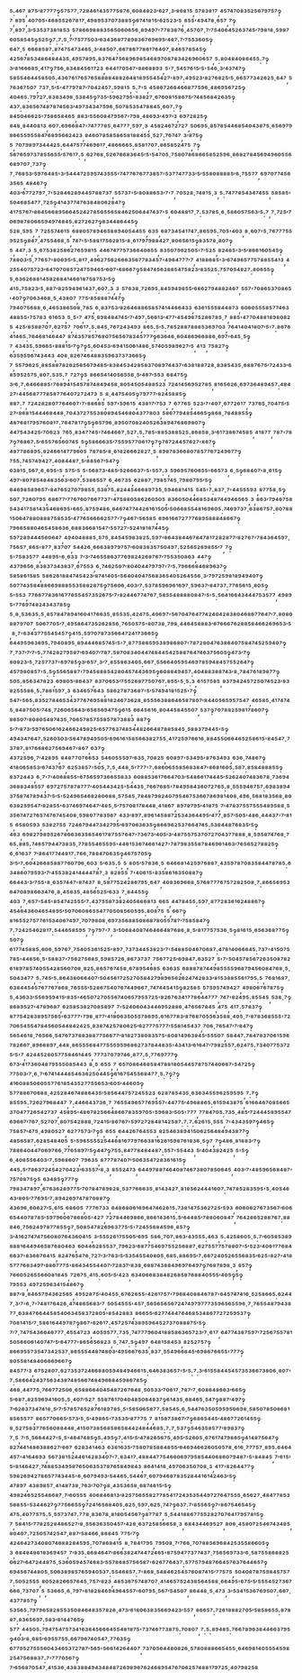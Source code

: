 ⁵:⁴⁶⁷,⁸⁷⁵′⁸⁷⁷⁷⁷‽⁵⁷⁵⁷⁷·⁷²⁸⁴⁶¹⁴³⁵⁷⁷⁵⁸⁷⁶·⁶⁰⁸⁴⁸²³′⁶²⁷·³′⁸⁶⁸¹⁵,⁵⁷⁸³⁸¹⁷,⁴⁵⁷⁴⁷⁰⁸³⁵²⁵⁶⁷⁹⁷⁵⁷‽⁷,⁸⁹⁵,⁴⁰⁷⁰⁵'⁴⁶⁸⁵⁵²⁶⁷⁸¹⁷·⁴⁹⁸⁹⁵³⁷⁰⁷³⁸⁸⁵‽⁶⁷⁴¹⁸¹⁵′⁶²⁵²³′⁵,⁸⁵⁵'⁴⁹⁴⁷⁸·⁶⁵⁷,⁷‽⁷·⁸⁹⁷·³′⁵³⁵³⁷³⁸¹⁸⁵³,⁵⁷⁸⁶⁶⁹⁸⁸⁸³⁵⁶⁵⁰⁶⁰⁶⁵⁶·⁸⁹⁴⁹⁷'⁷⁷⁸³⁸⁷⁶·⁴⁵⁷⁰⁷·⁷′⁷⁵⁴⁰⁶⁴⁵²⁶³⁷⁴⁵′⁷⁹⁸¹⁸·⁵⁹⁸⁷⁶⁰⁵⁸⁵⁴⁵‽⁵²⁵‽⁷:⁷:⁵·⁷′⁷⁵⁷⁷⁵⁰³′⁶³⁴³⁶⁸⁷⁷⁸⁹⁸³⁶⁷⁶⁹⁶⁹⁵′⁴⁸⁷:⁷′⁷⁵⁵³⁶⁰⁵‽⁶⁴⁷·⁵,⁶⁶⁶⁸⁵⁸⁷:⁸⁷⁴⁷⁵⁴⁷³⁴⁶⁵·³′⁴⁸⁵⁰⁷:⁶⁶⁷⁸⁶⁷⁷⁸⁶¹⁷⁶⁴⁰⁷·⁸⁴⁶⁵⁷⁸⁵⁴⁵‽⁴²⁵⁶⁷⁸⁵³⁴⁸⁶⁴⁸⁴⁴³⁵·⁴⁹⁵⁷⁸⁹⁵:⁸³⁷⁶⁴⁷⁵⁶⁸⁹⁶⁹⁸⁵⁴⁶⁸⁹⁷⁰⁸⁷⁸³⁴²⁶⁹⁶⁰⁶⁵⁷,⁵:⁸⁰⁴⁸⁴⁰⁸⁶⁴⁵⁵:⁷‽³′⁸¹⁶⁶⁶⁸⁵·⁴¹⁷‽⁷⁵⁶·⁸³⁴⁸⁴⁵⁶¹⁷²³,⁶⁴⁴¹⁷⁰⁵⁴⁷'⁸⁸⁶⁸⁸⁹³,⁵'⁷·⁵⁴⁵⁷⁶¹⁵′⁵'⁵⁴⁶·³′⁴³⁷⁴⁷‽⁵⁸⁵⁵⁴⁶⁴⁴⁵⁸⁵⁰⁵:⁴³⁶⁷⁶¹⁷⁶⁵⁷⁶⁵⁸⁸⁸⁸⁴⁸⁸²⁶⁴⁸¹⁸⁹⁵⁵⁴⁵⁴²⁷'⁸⁹⁷:⁴⁹⁵²³′⁸²⁷⁶⁸²⁵′⁵·⁶⁶⁵⁷⁷³⁴²⁶²⁵·⁶⁴⁷,⁵⁷⁶³⁶⁷⁵⁰⁷,⁷³⁷·⁵′⁵'⁴⁷⁷⁹⁷⁸⁷′⁷⁰⁴²⁴⁵⁷:⁵⁹⁸¹⁵,⁵:⁷'⁵,⁴⁵⁸⁶⁷²⁶⁶⁴⁶⁶⁸⁷⁷⁵⁹⁶·⁴⁸⁶⁹⁵⁶⁷²⁵‽⁴⁰⁴⁶⁵:⁷⁹⁷²⁷:⁸³⁸³⁴⁹⁸·⁵³⁸⁴⁵‽⁷³⁵′⁵⁹⁶²⁷⁹⁵'⁸³⁸²⁷·⁶⁷⁶⁰⁸¹⁵⁸⁶⁷⁵′⁷⁴⁸⁵⁶⁸⁴²⁶³⁵‽⁴³⁷:⁸³⁶⁵⁶⁷⁴⁸⁷⁸⁷⁴⁵⁶³′⁴⁹⁷³⁴³⁴⁷⁵⁹⁶·⁵⁰⁷⁸⁵³⁵⁴⁷⁸⁸⁴⁵·⁶⁰⁷:⁷‽⁸⁴⁵⁰⁴⁶⁶²⁵'⁷⁵⁸⁶⁵⁸⁴⁶⁵,⁸⁸³′⁵⁵⁶⁰⁸⁴⁷⁹⁵⁶⁷'⁷⁹⁸·⁴⁸⁶⁹³′⁴⁹⁷′³,⁶⁹⁷²⁸²⁵‽⁸⁴⁸·⁸⁴⁴⁰⁸¹³,⁶⁰⁷:⁶⁹⁶⁶⁸⁴⁷'⁷⁴⁷⁷⁷⁸⁵·⁶⁴⁷⁷⁷·⁵⁹⁷·³,⁴⁵⁸²⁴⁶⁷²⁷²⁷,⁵⁰⁶⁹⁵·⁸⁵⁷⁸⁵⁴⁴⁶⁸⁵⁴⁰⁴³⁸⁷⁵·⁶⁵⁶⁹⁷⁹⁸⁶⁶⁵⁵⁹⁵⁵⁸⁴⁷⁶⁸⁹⁵⁶⁶²⁴²³,⁸⁴⁶⁰⁷⁸⁵⁸⁵⁸⁶⁵⁸¹⁸⁸⁴⁵⁵·⁵²⁷:⁷⁶⁷⁴⁷,³′⁸⁷⁵‽⁵,⁷⁰⁷⁹⁸⁹⁷³⁴⁴⁴²⁵:⁶⁴⁴⁷⁵⁷⁷⁴⁶⁹⁶¹⁷·⁴⁸⁶⁶⁶⁶⁵:⁸⁵⁸¹⁷⁰⁷:⁸⁶⁵⁸⁵²⁴⁷⁵,⁷‽⁵⁶⁷⁶⁵⁹⁷³⁷⁸⁵⁵⁶⁵⁵′⁵⁷⁶¹⁷:⁵,⁶²⁷⁶⁸·⁵²⁶⁷⁶⁶⁸³⁶⁴⁵′⁵'⁵⁴⁷⁰⁵·⁷⁵⁸⁰⁷⁸⁶⁸⁶⁶⁵⁸⁵²⁵⁹⁶·⁸⁶⁸²⁷⁸⁴⁵⁶⁹⁴⁹⁶⁰⁵⁵⁶⁶⁸⁹⁷⁰⁷·⁷³⁷‽⁷·⁷⁶⁸⁵³′⁵⁹⁷⁶⁴⁸⁵'³′⁵⁴⁴⁴⁷²⁵⁹⁵⁷⁴³⁵⁵⁵'⁷⁴⁷⁷⁶⁷⁶⁷⁷³⁸⁵⁷'⁵³⁷⁷⁴⁷⁷³³′⁵′⁵⁵⁸⁰⁸⁸⁸⁸⁵′⁶·⁷⁵⁵⁷⁷,⁶⁹⁷⁰⁷⁷⁴⁵⁶³⁵⁶⁵,⁴⁸⁴⁶⁷‽⁴⁰³′⁶⁷⁷²⁷⁹⁷·⁷'⁵²⁸⁴⁶²⁸⁹⁴⁴⁵⁷⁸⁸⁷³⁷,⁵⁵⁷³⁷'⁵′⁸⁰⁸⁸⁶⁵³′⁷'⁷,⁷⁰⁵²⁸·⁷⁴⁸¹⁵·³,⁵:⁷⁴⁷⁷⁸⁵⁴³⁴⁷⁴⁵⁵,⁵⁸⁵⁸⁵'⁵⁰⁴⁶⁸⁵⁴⁷⁷·⁷²⁵‽⁴¹⁴³⁷⁷⁴⁷⁶³⁸⁴⁸⁰⁶²⁸⁴⁷‽⁴¹⁷⁵⁷⁶⁷′⁸⁶⁴⁵⁶⁶⁸⁹⁵⁶⁶⁴⁵²⁴²⁷⁸⁵⁰⁵⁵⁶⁵⁸⁴⁶²⁵⁰⁶⁴⁴⁷⁴³⁷'⁵,⁶⁰⁴⁸⁸¹⁷·⁷:⁵³⁷⁸⁵·⁶·⁵⁸⁶⁰⁵⁷⁵⁶³′⁵:⁷,⁷·⁷²⁵′⁷⁰⁶⁹⁸⁷⁸⁰⁶⁶⁵⁹⁴⁹⁷⁴⁸⁴⁵:⁸²⁷²⁶²⁷‽⁸³⁴⁴⁸⁶⁴⁴⁵‽⁵²⁸·⁵⁹⁵,⁷,⁷²⁵⁵⁷⁴⁶¹⁵,⁶⁸⁸⁰⁵⁷⁸⁹⁴⁶⁵⁸⁸⁹⁴⁰⁵⁴⁴⁵⁵,⁶³⁵,⁶⁸⁷³⁴⁵⁴¹⁷⁴⁷:⁸⁶⁵⁹⁵:⁷⁰⁵'⁴⁰³,⁸·⁶⁰⁷'⁵·⁷⁶⁷⁷⁷⁵⁵⁹⁵²⁵‽⁸⁴⁷·⁴⁷⁵⁵⁴⁶⁸·⁵,⁷⁴⁷'⁵′⁵⁸⁸¹⁷⁵⁶²⁸¹⁵′⁸·⁶¹⁷⁹⁷⁹⁸⁸⁴²⁷·⁸⁰⁶⁵⁶¹⁵‽⁸³⁵⁷⁸·⁸⁰⁷‽⁵,⁴⁴⁷:³,⁵·⁶⁷⁵³⁸²⁵⁸⁶²⁷⁶⁵⁹⁸¹⁵,⁴⁴⁶⁷⁴⁷⁷⁵⁷³⁶⁶⁴⁰⁶⁵⁵,⁸³⁵⁰⁷⁹⁶²⁵⁰⁵'⁷′⁵²⁵,⁸²⁴⁸⁵'³′⁵′⁸⁶⁶¹⁶⁰⁵⁴⁵‽⁷⁸⁸⁰³′⁵·⁷⁷⁶⁵⁷'⁸⁰⁶⁹⁵′⁵:⁸¹⁷·⁴⁹⁶²⁷⁵⁶²⁶⁶⁶³⁵⁶⁷⁷⁸³⁴⁵⁷'⁴⁹⁶⁴⁷⁷⁷′⁷,⁴¹⁸⁸⁶⁸⁵'³′⁶⁷⁴⁹⁶⁵⁷⁷⁵⁷⁸⁸⁵⁵⁴¹³,⁴²⁵⁵⁴⁰⁷⁵⁷²³′⁶⁴⁷⁰⁷⁰⁸⁵⁷²⁴⁷⁵⁹⁴⁶⁵′⁶⁰⁷'⁶⁸⁶⁶⁷‽⁵⁸⁴⁷⁴⁵⁶³⁸⁸⁵⁴⁷⁵⁸²³′⁸³⁵²⁵:⁷⁵⁷⁰⁵⁴⁸²⁷:⁸⁰⁶⁵⁵‽⁵·⁶³⁶²⁶⁸⁸¹⁴⁵⁸²⁶⁸⁴¹⁴⁶⁶¹⁸⁷⁵⁸⁷⁵³′⁵‽⁴¹⁵:⁷⁵⁸²³′⁵·⁸⁸⁷′⁸²⁵⁹⁴⁹⁶¹⁴³⁷:⁶⁰⁷:³,³,⁵⁷⁶³⁸·⁷²⁶⁹⁵:⁸⁴⁵⁹⁴⁹⁸⁵⁵′⁶⁸⁶²⁷⁹⁴⁸⁸²⁴⁶⁷,⁵⁵⁷'⁷⁰⁸⁶⁵³⁷⁰⁸⁶⁵'⁴⁰⁷‽⁷⁰⁶³⁴⁶⁸·⁵·⁴³⁸⁰⁷,⁷⁷⁵′⁸⁵⁸⁸⁸⁷⁴⁴⁷‽⁷⁹⁴⁰⁷⁵⁶⁸⁸·⁶·⁴⁶⁵³⁸⁶⁵⁰⁸·⁷⁸⁵,⁶·⁸³⁷⁵³′⁸²⁶⁴⁶⁸⁸⁶⁵⁸⁵⁷⁴¹⁴⁴⁶⁶⁴³³,⁶³⁶¹⁵⁵⁵⁸⁴⁴⁸⁷³,⁶⁰⁶⁰⁵⁵⁵⁸⁵⁷⁷⁴⁶³⁴⁸⁸⁵⁵'⁷⁵⁷⁸³,⁶¹⁶⁵³,⁵·⁵'⁷,⁴⁷⁵·⁸⁹⁸⁴⁸⁴⁷⁴⁵′⁷′⁴⁹⁷:⁵⁶⁶¹³′⁴⁷⁷′⁴⁵⁴⁹⁸⁷⁵²⁸⁶⁷⁸⁵·⁷,⁸⁸⁵'⁴⁷⁷⁰⁴⁸⁸¹⁸⁹⁸⁰⁸²⁵,⁴²⁵′⁸⁵⁸⁸⁷⁰⁷:⁶²⁷⁵⁷,⁷⁰⁶¹⁷:⁵:⁸⁴⁵·⁷⁶⁷²⁴³⁴⁹³,⁸⁶⁵:⁵′⁵:⁷⁸⁵²⁸⁸⁷⁸⁸⁸⁵³⁶⁹⁷⁰³,⁷⁶⁴¹⁴⁰⁴¹⁸⁰⁷′⁵'⁷:⁸⁶⁷⁶⁴¹⁴⁶⁵:⁷⁶⁴⁶⁸¹⁴⁶⁴⁴⁷,⁸⁷⁴³⁵⁷⁸⁵⁷⁶⁸⁰⁷⁵⁶⁵⁶⁷⁸³⁴⁵⁷⁷⁷‽⁶³⁶⁴⁶·⁶⁰⁴⁸⁶⁹⁶⁶⁸⁸⁶·⁶⁹⁷'⁶⁴⁵·⁵‽⁷,⁴³⁴³⁵:⁵⁹⁶⁶⁵'⁸⁸⁸¹⁵′⁷‽⁷‽⁵:⁶⁰⁴⁵³′⁶⁹⁴¹⁵⁰⁶¹⁴⁸⁶·⁵⁷⁴⁰⁵⁹⁸⁹⁶²⁷′⁵,⁴¹³,⁷⁵⁸²⁷‽⁶³⁵⁹⁵⁹⁶⁷⁴³⁴⁴³,⁴⁰⁸·⁸²⁶⁷⁴⁶⁴⁸⁸³⁵⁹⁶³⁷³⁷³⁶⁶⁵‽⁷,⁵⁵⁷⁹⁶²⁵·⁸⁸⁵⁸⁸⁷⁸²⁶²⁵⁶⁵⁶⁷⁹⁴⁸⁵′⁸³⁸⁴⁵³⁴²⁸⁵⁸³⁷⁰⁸⁹⁷⁴⁴³⁷'⁶³⁸¹⁸⁸⁷²⁸·⁸³⁸⁵⁴³⁵·⁶⁸⁸⁷⁶⁷⁵′⁷²⁴³³′⁶⁸⁵⁹⁵²⁵⁷⁵·⁸⁰⁷:⁵³⁵:⁷,⁷²⁷‽⁵,⁸⁶⁶⁵⁴¹⁴⁰⁵⁶⁵⁵⁶·⁵′⁴⁶⁷′⁵⁵³,⁶⁸⁴⁷⁵‽³′⁶·⁷:⁶⁴⁶⁶⁸⁸⁵'⁷⁶⁸⁹⁴¹⁵⁴⁵⁷⁸⁷⁴⁸⁴⁹⁴⁵⁸·⁸⁰⁵⁴⁵⁰⁵⁴⁸⁸⁵²³,⁷²⁴¹⁴⁵⁶⁹⁵²⁷⁸⁵,⁸¹⁶⁵⁶²⁶·⁶⁹⁷³⁶⁴⁸⁹⁴⁵⁷:⁴⁸⁴²⁷'⁴⁴⁵⁶⁸⁷⁷⁷⁸⁵⁸⁷⁷⁶⁴⁰⁷²⁷²⁴⁷³,⁵,⁸·⁴⁴⁷⁵⁴⁰⁵‽⁷⁹⁷⁷⁷′⁸²⁴⁵⁸⁸⁵‽⁸⁸⁷:⁷,⁷²⁴²⁸²⁸⁰⁷⁷⁶⁴⁶⁰⁷'⁷'⁶⁸⁶⁸⁵,⁵⁹⁷'⁵⁹⁶¹⁵,⁴³⁸¹⁷′⁷⁵³,⁷,⁶⁷⁷⁶⁵,⁵²³′⁷'⁴⁰⁷·⁶⁷⁷²⁶¹⁷,⁷³⁷⁶⁵·⁷⁰⁴⁷⁵′⁵²⁷'⁸⁶⁸¹⁵⁴⁴⁴⁶⁸⁴⁴⁸·⁷⁰⁴³⁷²⁷⁵⁵³⁸⁰⁸⁹⁴⁵⁴⁶⁸⁰⁴³⁷⁷⁸⁰³,⁵⁸⁶⁷⁷⁹⁴⁸⁵⁴⁶⁶⁵‽⁸⁶⁸·⁷⁸⁴⁸⁸⁵⁵‽⁴⁸⁷⁶⁸¹⁷⁹⁵⁷⁶⁰⁸¹⁷:⁷⁶⁴⁷⁸¹⁷‽⁵‽⁶⁵⁷⁹⁶·⁸⁹⁵⁰⁷⁰⁸²⁴⁰⁵²⁶³⁸⁹⁴⁷⁶⁸⁶⁹⁸⁰⁷‽⁴⁴⁷⁵⁴³⁴²⁵′⁷⁰⁶²³,⁷⁶⁵·⁸³⁴⁷⁷⁴⁵'⁷⁴⁶⁴⁶⁶⁷·⁵²⁷:⁵:⁷⁸⁵'⁸⁸⁵³⁸⁸⁵²⁵:⁸⁶⁸⁵⁸·³′⁶¹⁷³⁸⁶⁷⁴⁵⁸⁵,⁴¹⁸⁷⁷,⁷⁸⁷'⁷⁸⁷‽⁷⁶⁸⁶⁷:⁵′⁶⁵⁵⁷⁶⁵⁶⁰⁷⁴⁵,⁵‽⁵⁸⁶⁶⁶³⁵′⁷⁵⁵⁹⁵⁷⁷⁰⁶¹⁷‽⁷‽⁷⁶⁷²⁴⁴⁵⁷⁶²⁷'⁸⁶⁷‽⁴⁸⁷⁷⁸⁶⁸⁹⁵:⁸²⁴⁶⁶¹⁴⁷⁷⁹⁶⁰⁵,⁷⁸⁷⁸⁵′⁸·⁶¹⁸²⁶⁶⁶²⁸²⁷·⁵,⁸⁹⁸⁷⁸³⁶⁶⁸⁰⁷⁸⁵⁷⁷⁶⁷²⁴⁹⁶⁷⁷‽⁷⁵⁵:⁷⁴⁵⁷⁴⁹⁴²⁷:⁴⁰⁸⁴⁴⁸⁷·⁵′⁸⁸⁵⁶⁷′⁵⁴⁷‽⁶³⁸¹⁵·⁵⁶⁷·⁶·⁶⁹⁵'⁵,⁵⁷⁵′⁵,⁵'⁵⁶⁸⁷³′⁴⁸⁵′⁵²⁶⁶⁶³⁷'⁵'⁵⁵⁷:³,⁵⁹⁶⁹⁵⁷⁶⁰⁶⁵⁵'⁶⁶⁵⁷³,⁶·⁵‽⁶⁸⁴⁰⁷'⁸·⁶¹⁵‽⁴⁹⁷'⁸⁰⁷⁸⁵⁴⁸⁴⁸³⁵⁶³′⁶⁰⁷:⁵³⁸⁶⁵⁵⁷,⁶·⁴⁶⁷³⁵,⁶²⁸⁸⁷·⁷⁹⁸⁵⁷⁴⁵·⁷⁹⁸⁰⁷⁹⁵′⁵‽⁶⁴⁶⁹⁸⁵⁸⁹⁶⁵⁷'⁸⁴⁷⁶⁵²⁷⁰⁷⁹⁸⁵⁵·⁵³⁸⁷⁵:⁸²⁴⁴⁵⁴⁶⁶⁸⁹⁷³⁵·⁵⁹⁴⁶⁸¹⁴¹⁵,⁵⁴⁵'⁷:⁸³⁷·⁷'⁴⁴⁵⁵⁵⁹³,⁸⁷⁷⁵⁸·⁵‽⁵⁰⁷·⁷²⁶⁰⁷⁹⁵,⁶⁸⁶⁷⁷′⁷⁷⁶⁷⁶⁰⁷⁶⁶⁷⁷³⁷'⁴⁷⁵⁸⁸⁰⁵⁸⁶²⁶⁰⁵⁰⁵,⁸³⁶⁰⁵⁰⁴⁴⁶⁸⁵³⁴⁸⁷⁴⁴⁹⁴⁶⁵⁶⁵,³,⁸⁶³′⁷⁹⁴⁶⁷⁵⁸⁵⁴³⁴¹⁷⁵⁸¹⁴³⁵⁴⁶⁸⁶⁹⁵'⁶⁶⁵:⁸⁷⁵⁹⁴⁸⁶·⁶⁴⁶⁷⁴⁷⁷⁴⁴²⁶¹⁶¹⁵⁰⁵′⁵⁰⁶⁶⁸⁵⁵⁴⁸¹⁶⁹⁶⁰⁵:⁷⁴⁶⁹⁷³⁷·⁶³⁸⁶⁷⁵⁷:⁸⁰⁷⁸⁸¹⁵⁰⁶⁴⁷⁸⁸⁰⁸⁸⁸⁷⁵⁸⁵³⁵′⁴⁷⁷⁶⁵⁶⁶⁶⁶²⁵⁷⁷'⁷‽⁴⁶⁷′⁵⁶⁵⁸⁵,⁶⁹⁶¹⁶⁶⁷²⁷⁷⁷⁶⁸⁹⁵⁸⁸⁸⁴⁸⁶⁶⁷‽⁷⁹⁶⁶⁵⁸⁸⁰⁴⁶⁵⁴⁵⁸⁶³⁶·⁶⁸⁸³⁶⁶⁸¹⁵⁴⁷′⁵⁵⁷²⁷'⁵²⁴¹⁸¹⁸⁷⁴⁴⁵‽⁵⁹⁷²⁸⁹⁴⁴⁴⁵⁶⁰⁶⁴⁷,⁴⁹⁴⁰⁴⁸⁸⁸⁵·⁵⁷⁵·⁸⁴⁵⁴⁵⁹⁸³⁸²⁵:⁵⁹⁷'⁶⁶⁴³⁸⁴⁴⁶⁷⁸⁴⁷⁸¹⁷²⁸²⁸⁷⁷′⁸²⁷⁶⁷'⁷⁸⁴³⁶⁴⁵⁹⁷·⁷⁵⁶⁵⁷·⁸⁶⁵'⁸⁷⁷·⁸³⁷⁰⁷,⁵⁴⁴²⁶·⁶⁶⁶³⁸⁹⁷⁹⁷⁵⁷′⁶⁰⁸³⁸³⁵⁷⁵⁰⁴⁹⁷:⁵²⁵⁶⁵²⁶⁹⁸⁵⁵′⁷,⁷‽⁵'⁷⁵⁸³⁵⁷⁷,⁴⁴⁸⁹⁵'⁶·⁶³³,⁷′³′⁷⁴⁶⁵⁵⁸⁶³⁷⁷⁶⁹⁸²⁴²⁶⁸⁷⁶⁷′⁷⁵⁵³⁵⁰⁸⁶³,⁴⁴⁷‽⁴³⁷⁹⁶⁵⁶·⁸³⁸³⁷³⁴³⁸³⁷·⁶⁷⁵⁵³,⁶·⁷⁴⁶²⁵⁰⁷′⁸⁰⁴⁰⁴⁴⁷⁹⁷⁹⁷'⁷′⁵:⁷⁹⁶⁶⁶⁸⁴⁶⁸⁹⁶³⁷‽⁵⁸⁵⁸⁶¹⁵⁸⁵,⁵⁸⁶²⁶¹⁸⁸⁴⁷⁴⁵⁴²³′⁸⁷⁴¹⁴⁰⁵'⁵⁶⁴⁰⁴⁰⁴⁷⁵⁶⁸³⁶⁵⁴⁰⁵²⁶⁴⁵⁵⁶·³′⁷⁹⁷²⁵⁹⁸¹⁸⁹⁴⁹⁴⁰⁷‽⁵⁰⁷⁷⁴³⁵⁸⁴⁸⁸⁶⁶⁹⁸⁸⁸⁵⁵³⁵⁸⁸²⁸⁷⁵‽⁷⁵⁶⁰⁶·⁴⁰³′⁷:⁵³⁷⁸⁵⁹⁶⁹⁶¹⁶⁹⁷·⁵⁹⁶³⁷′⁸⁴⁷³⁷:⁷⁷⁶⁵⁶¹⁵·⁸⁰⁵‽⁵'⁵⁵³,⁷⁷⁶⁶⁷⁷⁸³⁶¹⁶⁷⁷⁶⁵⁵⁴⁵⁷³⁵²⁶⁷⁵′⁷'⁸²⁴⁴⁶⁷⁷⁴⁷⁶⁷·⁵⁸⁵⁵⁴⁸⁸⁸⁸⁰⁸⁴⁷′⁵'⁵:⁵⁶⁴¹⁶⁶⁴³⁴⁴⁴⁷⁵³⁵⁷⁷,⁴⁹⁸⁹⁵'⁷⁷⁶⁹⁷⁴⁸²⁴³⁴³⁷⁸⁵‽⁵·⁸·⁵³⁶³⁵:⁵·⁸⁵⁷⁸⁴⁷⁸⁹⁴¹⁶⁰⁴¹⁷⁶⁶³⁵·⁸⁵⁵³⁵:⁴²⁴⁷⁵:⁴⁰⁶⁹⁷'⁵⁶⁷⁰⁴⁷⁶⁴⁷⁷⁴²⁴⁰⁴²⁸³⁸⁰⁴⁶⁸⁶⁷⁷⁶⁴⁷′⁷:⁸⁰⁸⁰⁸⁸⁷⁹⁷⁰⁷,⁵⁰⁶⁷⁷⁰⁵′⁷·⁴⁹⁵⁸⁶⁴⁷³⁵²⁶²⁸⁵⁶·⁷⁶⁵⁰⁵⁷⁵'⁸⁰⁷³⁸·⁷⁹⁸·⁴⁴⁶⁴⁵⁸⁸⁸³′⁶⁷⁶⁶⁶⁷⁶²⁸⁸⁵⁸⁴⁶⁶²⁶⁹⁶⁵³′⁵,⁸·⁷'⁶³⁴³⁷⁷⁵⁵⁴⁵⁴⁵⁷‽⁴¹⁵:⁵⁹⁷⁰⁷⁸⁷³⁵⁶⁶⁴⁷²⁴¹⁷³⁶⁶⁵‽⁶⁴⁴⁹⁵⁹⁶³⁶⁹⁵:⁷⁹⁴⁰⁸⁹⁵·⁸⁹⁴⁴⁴⁶⁸⁵⁷⁴⁵′⁵'⁷·⁸⁷⁷⁵⁸⁶⁵⁹⁵³⁸⁹⁸⁶⁸⁰⁷'⁷⁸⁷²⁸⁰⁴⁷⁶³⁸⁶⁴⁰⁷⁵⁸⁴⁷⁴⁵²⁵⁹⁴⁰⁷‽⁷·⁷³⁷′⁷′⁷'⁵:⁷⁷⁴²⁸²⁷⁹⁵⁸⁷′⁶⁵⁴⁰⁷′⁷⁸⁷:⁵⁸⁷⁰⁸³⁴⁰⁴⁴⁷⁴⁸⁴⁴⁵⁴²⁵⁸⁸⁷⁶⁴⁷⁴⁶³⁷⁵⁶⁰⁵‽⁴⁷³′⁷‽⁸⁰⁸²³′⁵·⁷²⁵⁷⁷³⁷'⁶⁹⁷⁸⁵‽³′⁶⁵⁷·³′⁷·⁸⁵⁵⁸⁶³⁴⁰⁵:⁶⁶⁷·⁵⁵⁶⁶⁴⁰⁵⁹⁵⁴⁶⁹⁷⁸⁵⁹⁴⁸⁴⁵⁷⁵⁵²⁶⁴⁷‽⁴⁵⁷⁹⁸⁰⁸⁵⁷'⁵:⁵‽⁵⁵⁶⁵⁸⁸⁷'⁷⁹⁴⁵⁸⁸⁸⁵⁴²⁸⁰⁴⁵⁷⁴⁴³⁶⁹⁵‽⁶⁰⁸⁸⁴⁹⁴⁵⁷:⁴⁰⁴⁸⁸³⁸⁸⁷⁴³′⁸·⁷⁸⁴⁷⁶¹⁸⁹⁸⁷⁷‽⁵⁰⁵:⁸⁵⁶³⁴⁷⁸²³,⁶⁹⁸⁰⁵′⁸⁶⁴³⁷,⁸³⁷⁰⁶⁵³′⁷⁵⁵²⁶⁸⁷⁷⁵⁰⁷⁶⁷:⁸⁵⁵'⁵·⁵:³,⁶¹⁵⁷⁵⁸⁵,⁸³⁷⁹⁴²⁴⁵⁷²⁵⁰⁷⁴⁵²³′⁸³⁸²⁵⁵⁵⁸⁶·⁵:⁷⁸⁶¹⁵⁹⁷·³,⁶³⁴⁶⁵⁷⁶⁴³,⁵⁸⁶²⁷⁸⁷³⁶⁸⁷'⁵′⁵⁷⁴⁹⁴¹⁸¹⁵²⁵'⁷‽⁵⁴⁷'⁵⁶⁵:⁸³⁵²⁷⁸⁴⁶⁵³⁴³⁷⁷⁶⁷⁶⁹⁵⁸⁸¹⁸²⁴⁶⁷³⁶²⁸·⁸⁵⁵⁵⁶³⁸⁸⁶⁴⁶⁵⁸⁷⁸⁰⁷′⁸⁴⁴⁰⁵⁶⁵⁹⁵⁷⁵⁴⁷,⁴⁶⁵⁸⁵·⁴¹⁷⁴⁷⁴⁵·⁸⁴⁸⁷⁵⁰⁵′⁷⁴⁸·⁷²⁶⁰⁶⁵⁶⁴³′⁶⁵⁶⁵⁶⁹⁴⁷⁵‽⁶¹⁵,⁶⁶⁴⁵⁶¹⁶·⁸⁰⁴⁴⁵⁸⁴⁵⁵⁰⁷,⁵³⁷‽⁷⁰⁷⁸⁸²⁵⁹⁸¹⁷⁸⁶⁰⁷‽⁸⁶⁵⁰⁷′⁸⁰⁸⁰⁵⁴⁸⁷⁴³⁵·⁷⁰⁶⁵⁷⁸⁵⁷⁵⁵⁸⁵⁷⁸⁷³⁸⁸³,⁸⁸⁷‽⁵′⁷′⁸⁷³′⁵⁹⁷⁶⁵⁰⁶¹⁶²⁴⁶⁶²⁴⁹⁸²⁵′⁶⁵⁷⁷⁶³⁷⁴⁸⁵⁴⁴⁸²⁶⁶⁴⁸⁷⁸⁸⁵⁸⁴⁵·⁵⁸⁸³⁷⁹⁴⁴⁵'⁵‽⁴⁹⁴³⁴⁷⁶⁴⁷:⁵²⁶⁰⁵⁰³′⁵⁶⁴⁷⁸⁹⁴⁹⁵⁰⁵′⁶⁹⁶¹⁶¹⁵⁸⁵⁶⁶³⁸²⁷⁵⁵·⁴¹⁷²⁵⁹⁷⁶⁶¹⁶·⁸⁸⁴⁵⁵⁰⁶⁶⁴⁶⁵²⁵⁸⁶¹⁵'⁸⁴⁵⁴⁷·⁷³⁷⁸⁷:⁸¹⁷⁶⁶⁸⁶²⁷⁵⁶⁹⁴⁶⁷'⁸⁶⁷,⁶³⁷‽⁴³⁷²⁵⁹⁶·⁷′⁴²⁸⁹⁵,⁸⁴⁸⁷⁷⁰⁷⁶⁶⁵³,⁵⁴⁶⁰⁵⁵⁵⁹⁷′⁶³⁵·⁷⁰⁸²⁵,⁶⁰⁸⁹⁷'⁵³⁴⁹⁵'⁸⁷⁶³⁴⁹³,⁶³⁶·⁷⁴⁸⁶⁷‽⁴¹⁸⁰⁶⁵⁸⁵³′⁶⁷⁴³⁷⁶⁷,⁶²⁵³⁸⁵⁷'⁵⁰⁵·⁷:⁵·⁴⁴⁸·⁵'⁷⁷⁷'⁷:⁶⁸⁶⁰⁶⁵⁵⁸⁵⁶⁸³⁸⁴⁷'⁸⁶⁸¹⁶⁰⁵:⁵⁸⁷:⁸⁵⁸⁴⁸⁸⁸⁵⁵‽⁸³⁷²⁴⁴³,⁶·⁷'⁷′⁴⁰⁶⁸⁸⁵⁵'⁶⁷⁵⁶⁵⁹⁷³⁶⁶⁵⁵⁸³³,⁶⁰⁸⁸⁵³⁶¹⁷⁶⁶⁴⁷⁰³′⁵⁴⁸⁶⁶¹⁷⁴⁴⁴⁵′⁵²⁶²⁴⁰⁷⁴⁸³⁶⁷⁸·⁷³⁶⁹⁴³⁶⁸⁸³⁴⁸⁵⁵⁷,⁶⁹⁷²⁷⁵⁷⁸⁷⁸⁷⁷⁷′⁴⁰⁵⁴⁴³⁴²⁵'⁵⁴⁴³⁵·⁷⁶⁶⁷⁶⁸⁵'⁷⁸⁴⁹⁵⁸⁴³⁶⁰⁷²⁷⁶⁵:⁸·⁵⁵⁵⁹⁴⁶⁷⁵⁷:⁶⁹⁸³⁸⁹⁴³⁷⁵⁸⁷⁴⁷⁸⁹⁴³⁷′⁵′⁵'⁵²⁴⁹⁶⁵⁴⁶⁸²⁸⁰⁶⁸⁸·⁵⁷⁵⁴⁵·⁷⁸⁴⁸⁷⁹⁸²⁴⁰⁷⁹⁵⁴⁶⁷⁵³⁶⁶⁷⁸⁶⁹⁸¹⁴⁰⁸·⁴⁹⁶·⁵⁶⁸¹⁸³⁵⁶⁸·⁸⁰⁶³⁸²⁵⁹⁵⁴⁷′⁸²⁸⁵⁵'⁶³⁷⁴⁶⁹⁷⁴⁶⁴⁷′⁴⁸⁵·⁵′⁷⁵⁷⁰⁸¹⁷⁸⁴⁴⁸·⁴¹⁸⁶⁷,⁸⁹⁷⁸⁷⁹⁵′⁴¹⁸⁷⁵,⁷′⁴⁷⁸³⁷⁵⁵⁷⁵⁵⁵⁴⁸⁹⁵⁸⁸·⁵³⁵⁶⁷⁴⁷²⁷⁶⁵⁷⁴⁷⁶⁷⁴⁵⁴⁰⁸·⁵⁹⁸⁰⁷⁷⁸³⁵⁶⁷,⁴³³′⁸⁹⁷:⁸⁹⁶¹⁴⁵⁸⁸⁷²⁵³⁴³⁶⁴⁴⁹⁵′⁴⁷⁷·⁸⁵⁷′⁵⁰⁵'⁴⁸⁶·⁴⁴⁴³⁷'⁷′⁸¹⁵,⁶⁵⁸⁰⁵⁹³,⁵³⁸²⁷⁵⁵,⁷²⁴⁶⁷⁹⁴⁴⁷³⁴²⁷⁹⁵′⁶⁹⁷⁰⁶³⁶³⁵‽⁸⁶⁶⁹⁶²⁵³⁷⁶⁶⁴⁷⁴⁵:⁵³⁸⁴⁴⁸⁷⁶⁸³⁵′⁵‽⁴⁶³,⁶⁹⁸²⁷⁹⁸⁹⁵²⁶⁷⁸⁶⁶³⁶³⁵⁶⁵⁴⁶¹⁷⁸⁷⁵⁵⁷⁶⁴⁷'⁷³⁶⁷³′⁴⁰⁵′³′⁴⁸⁷⁵⁵⁷⁵³⁷⁰⁷²⁷⁰⁴³⁷⁷⁸⁸⁸·⁸·⁵⁹⁵⁸⁷⁴⁷⁶⁸·⁷⁶⁵:⁸⁸⁵:⁷⁴⁶⁵⁷⁹⁴⁴⁷³⁸³⁵·⁷⁷⁸⁵⁵⁴⁶⁵⁵⁹⁵'⁴⁴⁶¹⁵³⁶⁷⁴⁶⁶¹⁴²⁷'⁷⁸⁷⁹⁸³⁵⁵⁸⁷⁸⁴⁶⁹⁶¹⁴⁶³′⁷⁶⁵⁶⁵²⁷⁸⁸²⁵‽⁶·⁶¹⁶³⁷,⁷′⁸⁶⁴¹⁷⁷⁴⁴⁸¹⁷:⁷⁶⁶·⁷⁸⁸⁴⁷⁰⁶³⁵‽⁴⁶⁷⁵⁷⁰⁵‽³′⁵′⁷:⁶⁰⁴²⁶⁶⁸⁵⁸⁸⁷⁷⁶⁰⁷⁹⁶·⁶⁰³,⁵′⁶³⁵:⁵,⁵,⁸⁰⁵′⁵⁷⁸³⁶·⁵,⁶⁴⁶⁶⁸¹⁴²⁵⁹⁷⁶⁸⁸⁷·⁴³⁵⁹⁷⁸⁷⁰⁸³⁵⁸⁴⁴⁷⁸⁷⁸⁵:⁶³⁴⁸⁶⁰⁷⁹⁵⁹³′⁷′⁴⁵⁵³⁸²⁴¹⁴⁴⁴⁴⁷⁸⁷·³,⁸²⁸⁵⁵,⁷'⁴⁰⁶¹⁵'⁸³⁵⁸⁶¹⁶³⁵⁰⁸⁸⁷‽⁶⁶⁴⁴³′³′⁷⁵⁵'⁸·⁶³⁵⁷⁴⁴⁷'⁸⁷⁴³⁷,⁸·⁵⁸⁷⁷⁵²⁴²⁸⁶⁷⁹⁵·⁶⁴⁷,⁴⁰⁸³⁶⁹⁶⁶⁸·⁵⁷⁶⁸⁷⁷⁷⁶⁷⁵⁷²⁸²⁵⁰⁸·⁷:⁸⁶⁶⁵⁶⁹⁵³⁶⁴⁷⁰⁸⁹⁸⁶⁶³⁴⁷⁶·⁸·⁴⁵⁸³⁵·⁴⁸⁵⁶⁵²⁵′⁶³³,⁷·⁸⁴⁴⁵⁵‽⁴⁰³,⁷·⁶⁵⁷'⁵⁴⁵'⁸⁵⁴⁷⁴²⁵⁵⁵′⁷:⁴³⁷⁵⁵⁸⁷³⁸²⁴⁰⁵⁶⁸⁶⁸¹³,⁶⁶⁵,⁴⁴⁷⁸⁴⁵⁵:⁵⁹⁷·⁸⁷⁷²⁸³⁶¹⁶²⁴⁸⁸⁶⁷‽⁴⁵⁴⁶⁴³⁶⁰⁴⁶⁵⁴⁸⁹⁵′⁵⁰⁷⁰⁶⁰⁸⁶⁵⁵⁴⁷⁷⁰⁵⁰⁸⁵⁶⁰⁵⁹⁵:⁸⁰⁸⁷⁵,⁵,⁶⁶⁷‽⁸¹⁶⁵⁵²⁷⁵⁷⁷⁶¹⁵³⁴⁰⁶⁷⁴⁹⁷·⁷⁰⁷⁹⁸⁰⁸·⁶⁹⁷³⁵⁶⁸⁸⁵⁰⁸⁶⁸⁷⁸⁰⁵⁵⁷⁸⁷′⁷⁵⁸⁵⁸⁴⁷‽⁷:⁷²⁴²⁵⁴⁶²⁸¹⁷:⁵⁴⁴⁶⁵⁸⁵⁹⁵,⁷‽⁷⁹⁷'⁷,³′⁵⁰⁶⁸⁴⁰⁸⁷⁴⁶⁴⁶⁶⁴⁸⁷⁶⁸⁶·⁸·⁵′⁸¹⁷⁷⁵⁷⁵³⁶·⁵‽⁸¹⁶¹⁵·⁶⁵⁶³⁶⁸⁷⁷⁵‽⁵⁰⁷‽⁶¹⁷⁷⁴⁵⁸⁸⁵:⁶⁰⁶·⁵⁹⁷⁶⁷·⁷⁵⁴⁰⁵³⁶¹⁵²⁵'⁸⁹⁷·⁷³⁷³⁴⁴⁵³⁸²³′⁷'⁵⁴⁸⁸⁵⁰⁴⁶⁷⁰⁶⁸⁷:⁴⁷⁸¹⁴⁰⁶⁶⁶⁴⁵:⁷³⁷'⁴¹⁵⁰⁷⁵⁷⁸⁵'⁴⁴⁶⁵⁶·⁵'⁵⁸⁸³⁷'⁷⁵⁶²⁷⁵⁶⁸⁵·⁵⁹⁸⁵⁷²⁶·⁸⁶⁷³⁷³⁷,⁷⁵⁶⁷⁷²⁵′⁶⁹⁸⁴⁷:⁶³⁵²⁷,⁵'⁷'⁵⁰⁴⁵⁷⁸⁵⁶⁷²⁶³⁵⁰⁸⁷⁸²⁶¹⁸⁹⁷⁸⁵⁷⁴⁰⁵⁵⁴²⁸⁵⁶⁰⁷⁰⁸·⁸²⁵:⁸⁶⁵⁷⁶⁷⁴⁵⁸·⁶⁷⁸⁹⁵⁴⁶⁸⁵,⁶³⁶³⁵,⁶⁸⁸⁸⁷⁸⁷⁴⁴⁹⁸⁵⁵⁵⁵⁹⁶⁸⁷⁹⁴⁵⁶⁰⁸⁴⁷⁶⁸·⁵·⁵⁰⁴³⁴⁷⁷,⁵:⁷⁴⁵′⁵:⁸⁶⁴³⁸⁰⁶⁶⁴⁰⁷′⁵⁰⁴⁵⁶¹⁷²⁵²⁷⁰⁵⁸⁴²⁷⁹⁸⁹⁶⁵⁶²⁶²⁴⁷⁴²⁸³³′⁸¹⁵³⁸⁸⁵⁵⁶¹⁷⁹⁵:⁵,⁷⁶⁸¹⁶⁸⁷·⁶³⁸⁴⁴⁵⁴⁵⁷⁶⁷⁷⁶⁷⁸⁶⁸·⁷⁶⁵⁵⁵′⁵²⁸⁶⁷⁵⁴⁰⁷⁶⁷⁴⁴⁹⁶⁶⁷·⁷⁴⁷⁴⁴⁵⁴¹⁵‽⁸²⁵⁸⁵,⁵⁷⁵⁹⁵⁷⁴⁹⁴²⁷,⁴⁹⁸⁰⁶⁷⁶⁷⁸⁷⁵‽⁵·⁴³⁶³³′⁵⁵⁶⁹⁵⁹⁴¹⁵′⁸³⁵'⁴⁶⁵⁰⁷²⁷⁰⁵⁵⁶⁷⁴⁰⁶⁵⁷⁹⁵⁵⁷²⁵'⁸²⁶⁷⁶³⁴¹⁷⁷⁸⁶⁴⁴⁷⁷⁷,⁷⁴⁷'⁸²⁴⁹⁵:⁸⁵⁵⁴⁵,⁵³⁸·⁷‽⁸⁶⁸⁹⁵²⁷'⁴⁷⁸⁹⁶⁸⁷,⁶²⁵⁸⁵³⁸²⁷⁰⁸⁵⁸⁹⁷,⁷'⁵²⁴⁰⁶⁰⁴³⁴⁴⁶⁹⁵²⁸⁸⁶·⁴⁷⁶⁵⁶⁷⁸⁴⁵,⁴⁷⁵,⁴¹⁷:⁵⁷⁸³⁷‽⁸⁷⁷⁵⁴²⁸³⁸⁹⁵⁷⁵⁶⁵'⁶³⁷⁷⁷'⁷⁹⁸·⁸⁷⁷′⁴¹⁸⁰⁶³⁵⁰⁵⁵⁷⁸⁶⁹⁵:⁶¹⁶⁷⁷⁸³′⁸⁷⁶⁸⁷⁰⁵⁵⁶³⁵⁸⁸·⁴⁰⁵·⁷′⁸⁷⁸³⁶⁸⁵⁵⁵'⁷²⁷⁰⁶⁵⁴⁵⁵⁴⁷⁸⁴⁵⁶⁰⁵⁴⁴⁸⁴²⁴²⁵·⁸³⁸⁷⁴²⁵⁷⁸⁰⁶²⁵′⁶²⁷⁷⁷⁵⁷⁷⁷′⁵⁵⁸¹⁴⁵⁴³⁷,⁷⁰⁶·⁷⁶⁵⁴⁷′⁷′⁸⁴⁷‽⁵⁶⁵⁴⁶¹⁸·⁷⁶⁵⁶⁶·⁵⁴⁷⁶⁷³⁷⁸⁸³⁸⁸⁷⁷⁵⁶⁶⁷⁷′⁸¹⁸²⁷³⁸⁰⁸³⁵⁷⁵'⁸⁰⁸¹⁴⁹⁶³⁸⁴⁵′⁵⁵⁵⁰⁷,⁵⁸⁴⁴⁷:⁷⁸⁴⁷⁸³⁷⁰⁶¹⁵⁹⁶⁷⁸²⁶⁶⁷·⁸⁹⁶⁶⁸⁹⁷·⁴⁴⁸·⁸⁶⁵⁵⁵⁶⁸⁴⁷⁷⁵⁵⁵⁹⁵⁹⁶⁸⁶²⁷³⁷⁸⁴⁴⁸³⁵'⁴³⁴¹³′⁶¹⁶⁴⁷′⁷⁹⁸²⁵⁵⁷:⁶²⁴⁷⁵:⁷³⁴⁰⁷⁷⁵³⁷²⁵′⁵'⁷,⁴²⁴⁴⁵²⁸⁰⁵⁷⁷⁵⁸⁴⁶¹⁴⁴⁵,⁷⁷⁷³⁷⁰⁷⁹⁷⁴⁶·⁸⁷⁷:⁵·⁷⁷⁶⁹⁷⁷⁷‽⁶⁷³′⁴¹⁷³⁶⁰⁴⁸⁷⁹⁵⁵⁵⁰⁸⁵⁴⁴³,⁸·⁵,⁶⁵⁵,⁷,⁶⁵⁷⁰⁸⁶⁴⁶⁸⁵⁸⁴⁷⁸⁸¹⁸⁰⁵⁴⁴⁵⁷⁸⁷⁵⁷⁴⁴⁰⁶⁶⁷'⁵⁴⁷²⁵‽⁷⁷⁵⁰³′⁷·⁶·⁷′⁶⁷⁴¹⁴⁴⁴⁸⁵⁴⁶³⁶²⁵⁰⁴⁴⁵‽⁶¹⁶⁷⁵⁴⁵⁵⁶⁸⁴⁷⁷·⁵:⁷‽⁷‽⁴¹⁶⁰⁸⁸⁵⁰⁶⁰⁵⁵⁷⁷⁶¹⁸⁵⁴³⁵²⁷⁷⁵⁵⁶⁵³′⁶⁰⁵′⁴⁴⁶⁰⁵‽⁵⁷⁷⁸⁸⁶⁷⁰⁶⁸⁸·⁴²⁵²⁸⁴⁶⁷⁴⁸⁸⁶⁴³⁵′⁵⁸⁵⁶⁴⁴⁷⁵⁷²⁴⁵⁵²³,⁶²⁸⁷⁸⁵⁴³⁵·⁶³⁶³⁴⁵⁵⁹⁶²⁵⁹⁵⁹⁵,⁷:⁷‽⁸⁵⁵⁹⁵:⁷²⁶²⁷⁹⁶⁸⁴⁴⁷,⁷:⁴⁴⁶⁶⁴³⁷³⁶·⁷,⁷⁶⁵⁵⁴⁹⁶⁵⁷⁷⁶⁹⁵⁵⁷'⁴⁴⁷⁷⁵′⁴⁹⁶⁸⁸⁶⁵:⁶¹⁵⁹⁴³⁸⁷⁵,⁶¹⁶⁶⁴⁶⁷⁰⁸⁵⁶⁶⁵³⁷⁰⁴⁷⁷²⁶⁵⁴²⁷³⁷,⁴⁵⁸⁹⁵'⁴⁸⁶⁷⁸²⁵⁶⁶⁴⁸⁶⁶⁷⁸³⁵⁹⁷⁰⁵'⁵⁹⁶⁸³′⁵⁰⁵'⁷⁷⁷,⁷⁷⁸⁴⁷⁰⁵:⁷³⁵·⁴⁸⁵′⁷²⁴⁴⁴⁵⁸⁹⁵⁵⁴⁷⁶⁹⁶⁶⁷′⁷⁶⁷·⁵²⁷⁰⁷·⁸⁰⁷⁵⁴²⁸⁸⁸·⁷²⁴¹⁵′⁸⁶⁷⁶⁷'⁵⁹⁷²⁷²⁸⁴⁸¹⁴²⁵⁸⁷:⁷:⁷:⁶²⁶¹⁵·⁵⁵⁵,⁷'⁴³⁴³⁵⁹⁷‽⁴⁶⁵‽⁷⁵⁸⁵⁷′⁴⁷⁵·⁴⁹⁸⁰⁵²⁷,⁶²⁷⁷⁵⁷³′⁷‽⁵,⁶⁵⁵,⁶⁴⁴²⁶⁷⁶⁴⁵⁵³,⁸²⁵⁴⁶³⁸⁹⁴¹⁵⁰⁶²⁵⁶⁴⁸⁴⁹⁴³⁸⁷⁷‽⁴⁸⁵⁶⁵⁸⁷:⁶²⁸⁵⁴⁸⁴⁰⁵,⁵'⁵⁹⁶⁵⁵⁵⁵²⁵⁴⁴⁶⁸¹⁶⁷⁷⁹⁷⁶⁶³⁸¹⁶²⁶¹⁵⁹⁸⁷⁶¹⁸³⁶·⁵‽⁷,⁷‽⁴⁸⁶·⁸¹⁸⁸³′⁷‽⁷⁸⁸⁶⁴⁰⁴⁴⁷⁰⁶⁹⁷⁶⁶·⁷⁷⁶⁵⁸⁹⁷′⁵‽⁴⁴⁷‽⁷⁵⁵:⁸⁴⁷⁷⁸⁴⁸⁴⁴⁸⁷:⁵⁵⁷'⁵⁵⁴⁴³,⁵′⁴⁰⁴³⁸²⁴²⁵,⁵'⁵‽⁶·⁴⁰⁸⁵⁵⁶⁴⁰³′⁷:⁵⁹⁶⁸⁶⁰⁷,⁷⁹⁶³⁵,⁸⁷⁷⁷⁸⁷⁴⁰⁷′⁵⁰⁶³⁵⁴⁷²⁸³⁶¹⁶¹⁵‽⁴⁴⁵:⁵′⁷⁸⁶³⁷²⁴⁵⁴²⁷⁰⁴²³′⁶³⁵⁵⁷′⁸·³,⁸⁵⁵²⁴⁷³,⁶⁴⁴⁹⁷⁸⁸⁷⁴⁶⁴⁰⁸⁷⁴⁶⁷³⁸⁰⁷⁸⁵⁰⁶⁴⁵,⁴⁰³′⁷'⁴⁸⁵⁹⁶⁵⁶⁸⁴⁸⁷'⁷⁵⁷⁰⁸⁷⁵‽⁵,⁶³⁴⁸⁵‽⁷⁷⁷‽⁷⁹⁸³⁴⁷⁸⁹⁷·⁶⁷⁶³⁶²⁸⁹⁷⁷⁵′⁷⁰⁷⁸⁴⁷⁸⁹⁸²⁸·⁵³⁷⁷⁶⁶⁶³⁵·⁸¹⁴³⁴²⁷·⁸¹⁸⁵⁶²⁴⁴⁴¹⁶⁰⁷:⁷⁴⁷⁸⁵²⁸³⁵⁹⁵'⁵·⁴⁰⁵⁴⁶⁴³′⁸⁰⁵′⁷⁷⁶⁹⁵′⁷:⁸⁹⁴²⁶⁹⁷⁴⁷⁸⁷⁰⁸⁸⁷‽⁴³⁶⁹⁶·⁶⁰⁶²⁷′⁵:⁶¹⁵,⁶⁸⁶⁰⁵,⁷⁷⁷⁶⁷³³,⁶⁴⁸⁶⁸⁰⁶¹⁶⁹⁶⁴⁷⁴⁶²⁶¹⁵:⁷³⁸¹⁴⁷⁵³⁶²⁷²⁵′⁵⁹³,⁶⁰⁶⁰⁶²⁷⁶⁷³⁵⁶⁷′⁶⁰⁶⁶⁵⁴⁴⁰⁷⁸⁷⁸⁵′⁵⁹⁷⁹⁶⁰⁶⁷⁸⁶⁸⁰⁵'⁴²⁷,⁷²⁷⁸⁴⁴⁶⁹⁸⁶⁶·⁸⁶⁶¹⁴³⁶¹⁵:⁵′⁶⁴⁴⁸⁵′⁷⁸⁸⁰⁶⁰⁸⁴⁷,⁷⁶⁴²⁸⁶⁵²⁸⁸⁷⁶⁷:⁸⁸⁸⁴⁶·⁷⁵⁶²⁴⁹⁷⁸⁷⁷⁸⁵⁵‽⁷·⁵⁰⁸⁵⁴⁷⁸²⁶⁹⁶³⁷⁷⁵′⁵'⁷²⁴⁵⁵⁶⁸⁴⁵⁹⁶·⁸⁵⁷‽³′⁴¹⁶²⁷⁴⁷⁴⁷⁵⁶⁰⁸⁰⁷⁶⁴³⁶⁰⁴¹⁵,³′⁵⁵⁵²⁶¹⁷⁵⁵⁰⁵′⁶⁹⁵,⁵⁸⁶·⁷⁰⁷:⁸⁶³′⁴³⁵⁵⁵:⁴⁶³,⁵:⁴²⁵⁸⁶⁰⁵·⁵:⁷′⁶⁰⁵⁸⁵³⁸⁹⁸⁸⁸¹⁶⁴⁴⁹⁴⁶⁵⁸⁷⁶⁸⁰⁴⁶³,⁶⁰⁴⁴⁶²⁸⁵⁵³⁷·⁷⁹⁶²³′⁶⁸⁷⁷⁵⁴⁶⁹⁷⁵⁵²⁵⁶⁸⁸⁷·⁶²⁷⁵⁵⁷⁷⁵⁷⁸⁸⁰⁷'⁵′⁵²³′⁴⁰⁶¹⁷⁷⁶⁸⁴⁶⁶³⁷'⁸³⁶⁶⁷⁶⁴¹⁵,⁸²⁴⁷⁶⁵⁴⁷⁶·⁷²⁷′³′⁷⁶³′⁵′⁵³⁵⁴⁵⁵⁴⁰⁸⁰⁵·⁶⁸⁵:⁸⁸⁶⁹⁵′⁷:⁶⁶⁷²⁴⁰⁵²⁶⁵⁵⁶⁸³⁵′⁶²⁵'⁸²⁷'⁴¹⁸⁵⁷⁷⁷⁶⁸³⁴⁹⁷′⁸⁸⁶⁷⁷⁷⁵'⁸⁶⁴³⁴⁵⁵⁴⁴⁰⁷′⁷²⁸³⁷′⁸³⁸·⁶⁸⁸⁷⁴³⁸⁸⁴⁹⁶⁹⁷⁶⁴⁹⁷‽⁷⁶⁸⁷⁸⁹⁸·³,⁸⁵⁷‽⁷⁶⁶⁰⁵²⁶⁵⁵⁶⁶⁰⁸¹⁸⁴⁵,⁷²⁶⁷⁵·⁴¹⁵:⁶⁰⁵′⁵′⁴²³,⁶³⁴⁰⁶⁶⁸³⁸⁴⁸²⁶⁸⁵⁸⁷⁶⁸⁸⁴⁰⁵⁵⁵′⁴⁰⁵‽⁵‽⁷⁹⁵⁵³,⁴⁹⁷²⁵⁹⁶³⁴¹⁵⁴⁸⁶⁷‽⁸⁸⁷′⁸·⁸⁴⁶⁵⁷⁹⁴³⁶²⁵⁶⁵,⁴⁹⁵²⁸⁷⁵′⁴⁰⁴⁵⁵·⁶⁷⁶²⁶⁵⁵'⁴²⁶¹⁷⁵⁷'⁷⁹⁶⁸⁴⁰⁸⁸⁴⁶⁷⁸⁷'⁶⁴⁵⁷⁴⁷⁴¹⁶·⁵²⁵⁸⁶⁶⁵:⁶²⁴⁴⁷·³′⁷'⁶·⁷'⁷⁴⁸¹⁷⁶⁴²⁶·⁴⁷⁴⁸⁶⁵⁶⁸³′⁷,⁵⁰⁵⁴⁵⁵⁵'⁴⁵⁷·⁵⁶⁵⁶⁵⁶⁵⁶⁷²⁴⁷⁴⁹⁷⁹⁷⁷⁷³⁵⁹⁶⁵⁶⁵⁵⁹⁶·⁷·⁷⁶⁵⁵⁴⁸⁷⁹⁴³⁸⁷⁷·⁶³⁸⁴⁷⁶⁶⁴⁴⁵⁸⁵⁴⁰⁶³⁴⁵⁸³⁷²⁸⁰⁵'⁸⁵⁴²⁸⁸³,⁸⁶⁶⁵⁵′⁶²⁷⁷⁴⁴⁴⁷⁶⁴⁶⁸⁵³⁴⁸⁶⁷⁷²⁷²⁵⁹⁵³⁷‽⁷⁰⁸¹⁴¹⁵′⁷·⁵⁸⁶¹⁶⁴⁴⁹⁷⁸⁷‽⁸⁶⁷'⁶²⁶¹⁷:⁴⁵⁷²⁵⁷⁴³⁸⁹⁵⁹⁶⁴⁵²⁷³⁷⁰⁸⁸⁸⁷⁵′⁵‽⁷′⁷·⁷⁴⁷⁵⁴³⁶⁶⁴⁶⁷⁷⁷·⁴⁵⁵⁴⁷²³,⁴⁰⁵⁹⁵⁷⁷:⁷³⁵·⁷⁴⁷⁷⁷⁹⁶⁰⁴¹⁸⁸⁵⁸⁶³⁶⁵⁷²³′⁷·⁶¹⁷,⁶⁴⁷⁷⁴³⁸⁷⁵⁹⁷′⁷²⁵⁶⁷⁵⁵⁷⁸¹⁵⁰⁵⁶⁶⁰⁶¹⁴⁰⁷⁴⁷′⁵′⁶⁴⁷⁷⁷'⁸⁶⁵⁶⁵⁶⁸²³,⁵·⁷⁴⁷:⁵‽⁴⁹⁷,⁶⁴⁸¹⁵⁸⁴⁵³,⁸²⁵²⁷⁵⁷‽⁸⁶⁶⁹⁵⁵⁷³⁵⁴⁷³⁴²⁵³⁷·⁸⁶⁵⁵⁵⁴⁴⁸⁷⁴⁸⁰³′⁴⁹⁵⁶⁶⁷⁶³⁵·⁸³⁷·⁵⁵⁴⁹⁶⁶⁸⁴⁵′⁶⁹⁸⁶⁷⁶⁶⁵⁵'⁷⁷⁷‽⁸⁰⁵⁵⁸¹⁴⁸⁴⁰⁶⁶⁶⁹⁶⁶⁷‽⁸⁴⁵⁷⁷′³,⁶⁷⁵²⁸⁰⁷:⁶²⁷³⁵³⁷²⁴⁶⁶⁸⁸⁰⁵⁹⁴⁸⁴⁹⁴⁶⁶¹⁵:⁶⁴⁶³⁸³⁶⁵⁷'⁵′⁵:⁷:³′⁶¹⁵⁵⁸⁴⁴⁵⁴⁵⁷³⁵³⁶⁶⁷³⁸⁰⁶·⁸⁰⁷'⁷:⁵⁸⁶⁶⁴²⁴³⁷⁵⁶³⁴³⁸⁷⁴⁸⁵⁶⁶⁷⁴⁸⁴⁹⁶⁶⁸⁴⁵⁹⁸⁶⁷⁸⁵‽⁴⁶⁸·⁴⁴⁷⁷⁵·⁷⁶⁶⁷⁷²⁵⁰⁶·⁶⁵⁸⁸⁶⁶⁴⁰⁴⁵⁴⁸⁷²⁶⁷⁶⁴⁸·⁵⁰⁵³³′⁷⁰⁶¹⁷·⁷⁸⁷′⁷·⁶⁰⁸⁶⁴⁸⁶⁶³′⁶⁶⁵‽⁵′⁶⁸⁷:⁸²⁵⁹⁶⁹⁴¹⁶⁰⁵:⁵·⁴⁰⁷′⁵²⁷,⁵⁵⁸⁷⁶¹⁷⁰⁴⁰⁴⁸⁵⁰⁶⁴⁸³⁷‽⁶¹⁴³⁵·⁶⁸⁴⁶⁵·⁵⁴⁷‽⁸⁸⁷′⁴⁹⁷‽⁷′⁶²⁶³⁷³⁴⁷⁴¹⁸·⁵′⁷′⁵⁷⁸⁵⁷⁶⁵²⁸⁷⁶¹⁸⁹⁷⁸⁵·⁵'⁵⁸⁵⁰⁶⁵⁸⁷⁷:⁵⁸⁵⁴⁵:⁶·⁵⁴⁴⁷⁶³⁵⁰⁵⁹⁵⁹⁵⁰⁶⁹⁸·⁵⁸⁵⁰⁷⁸⁵⁰⁶⁶⁸¹⁸⁵⁶⁵⁵⁷⁷,⁸⁶⁵⁷⁷⁰⁶⁶⁵′⁵⁷³′⁵·⁵′⁴⁹⁸⁶⁵'⁷³⁵³⁵′⁸⁷⁷⁷⁵,⁷,⁸¹⁵⁸⁷³⁸⁶⁷′⁷‽⁶⁸⁶⁵⁴⁴⁵′⁴⁸⁶⁷⁷²⁶¹⁴⁵⁵‽⁸·⁵²⁷⁵⁸³⁷⁷⁶⁵⁶⁰⁸⁸⁴⁴⁸·⁴¹⁵⁰⁷³⁸⁵⁶⁸⁵⁸⁶⁵⁸⁴⁴²⁴⁸⁴⁴⁶⁸⁵:⁷:⁷·⁵³⁷‽⁵⁴⁶³⁵⁸⁵⁷⁷′⁸⁹⁸³⁷‽⁷·⁵,⁷′⁵·⁵⁶⁶⁴⁴²⁷'⁵·⁵'⁴⁶⁴⁷⁴⁸⁵‽⁵:⁴⁹⁵‽⁷:⁴¹⁵′⁵′⁴⁷⁸²⁶⁵⁶⁷⁵·⁴⁹⁵′⁵²⁶⁰⁵·⁶⁷⁶¹⁷⁴⁷⁹⁸⁶⁵‽⁴¹⁴⁸⁷⁵⁶⁴⁷‽⁸²⁷⁴⁴¹⁴⁸⁶³⁸⁸⁶²⁷′⁶⁶⁷,⁶²⁸³⁴¹⁴⁶³,⁶³⁸¹⁶³⁵′⁷⁵⁸⁰⁷⁸⁵⁸⁸⁴⁸⁵⁵′⁶⁴⁶⁹⁴⁶⁶²⁶⁰⁵⁰⁵⁷⁸·⁶¹⁶·⁷⁷⁷⁵⁷·⁸⁹⁵:⁶⁴⁶⁴⁴⁵⁷'⁴¹⁶⁴⁶⁹³,⁵⁶⁷³⁸¹⁵²⁴⁴⁶¹⁴²⁸³⁴⁰⁷'⁷:⁸³⁴¹⁷:⁴⁸⁸⁴⁴⁷⁷⁵⁴⁶⁶⁰⁶⁹⁷⁹⁵⁸⁵⁴⁴⁰⁶⁸⁶⁰⁷⁹⁴⁸⁷'⁵'⁸⁴⁸⁴⁵,⁷′⁶¹⁵'⁵'⁸¹⁴⁶⁴²⁷·⁷⁴⁸⁸⁵³⁴⁹⁵⁸⁷⁶⁵⁰⁶³⁵³⁷⁸⁷⁶⁵⁸⁴⁹⁸⁴³,⁸⁶⁴¹⁴¹⁸·⁴⁹⁷⁰⁶³⁵⁰⁷⁰⁸·³,⁴¹⁷'⁸²⁶⁴⁴⁷⁷‽⁵⁹⁸²⁶⁹⁴²⁷⁸⁶⁵⁷⁷⁴³⁴⁴⁵'⁶·⁶⁰⁷⁹⁴⁹³′⁵⁴⁴⁶⁵:⁵⁴⁴⁶⁷·⁶⁰⁷⁹⁴⁶⁸⁷⁸³⁵²⁸⁴⁴¹⁶¹⁴²⁴⁶³′⁵‽⁴⁷⁸⁹⁷,⁴³⁸⁹⁸⁵⁷·⁴¹⁴⁸⁷³⁸·⁷⁶³′⁷⁰⁷‽⁸·⁴³⁵³⁶⁵⁸·⁶⁸⁷⁴⁶¹⁵′⁵‽⁴⁹⁸²⁴⁶⁵²⁵⁵⁴⁶⁶⁸⁷·⁷′⁶⁰⁵⁵⁵,⁴⁰⁶⁸⁴⁶⁸¹³′⁸²⁵⁷⁵⁶⁵⁵⁸²⁷⁷⁸⁵⁴¹⁷²⁴³⁵³⁵⁴⁴⁹⁷²⁷⁶⁴⁷⁵⁵⁵·⁶⁵⁶²⁷·⁴⁸⁴⁷⁷⁸⁵³⁵⁶⁸⁵⁵'⁵³⁴⁴⁶²⁷‽⁷⁷⁵⁶⁶⁵⁵‽⁷²⁴¹⁶⁵⁶⁸⁴⁰⁵:⁶²⁵·⁵⁹⁷:⁶²⁵·⁷⁴⁷‽⁶³⁷:⁷′⁸⁵⁵⁶⁵‽⁷'⁸⁶⁷⁵⁴⁶⁵⁴⁵‽⁴⁷⁵:⁴⁰⁷⁷⁵⁷⁵:⁵·⁵⁵⁷³⁷⁴⁷:⁷⁷⁸·⁸³⁶⁷⁸·⁸¹⁸⁰⁵⁴⁵⁶⁷‽⁸⁷⁷⁸⁷,⁵·⁵⁴⁴¹⁸⁸⁶⁷⁷⁵⁵²⁸²⁷⁰⁷⁶⁴¹⁷⁹⁵⁷⁸¹⁵‽⁷,⁵⁸⁴¹⁵′⁷⁷⁸²⁵²⁸⁴⁸⁶⁵²⁷′⁸·⁵⁵⁶³⁶³⁵⁰⁴⁵⁷′⁴²⁸·⁶³⁷²⁵⁸⁵⁶⁶⁵⁸·³,⁶⁸⁴³⁴⁴⁶⁹⁵²⁷,⁸⁰⁶·⁴⁵⁸⁰⁷²⁵⁴⁶⁷⁴³⁴⁸⁵,⁸⁰⁴⁰⁷:⁷²⁵⁰⁵⁷⁴²⁵⁴⁷·⁸⁸⁷′⁵⁸⁴⁶⁶·⁸⁶⁸⁴⁵,⁷⁷⁵′⁷‽⁴²⁴⁶⁴²⁷³⁴⁰⁸⁰⁷⁴⁶⁸⁸²⁸⁴⁵⁹⁵:⁷⁰⁷⁸⁶⁸⁴¹⁵,⁸·⁷⁸⁴¹⁷⁹⁵,⁷⁹⁵⁰⁸·⁷′⁷⁶⁶·⁷⁰⁷⁸⁸⁵⁶⁹⁶⁸⁴²⁵³⁵⁵⁸⁶⁶⁰⁵‽³,⁶⁸⁴⁸⁴⁸⁶¹⁸³⁶⁹⁴⁵⁷,⁷′⁸³⁵:⁸⁶⁸⁴⁶⁴⁷′⁸⁶⁶³⁸²⁴⁷⁴⁴⁷²⁴⁶⁵'⁸⁷⁵⁹⁴⁷⁷³⁷⁷⁴³⁷·⁷⁵⁶⁵⁶⁹⁷³³′⁶·⁵⁸⁷⁵⁵⁸⁶⁸⁸²⁵⁰⁶²⁷′⁶⁴⁷²⁴⁴⁸⁷⁵·⁵³⁶⁰⁵⁹⁴⁵⁷⁴⁶⁸³′⁵⁵⁷⁸⁶⁸⁵⁷⁵⁶⁵⁸⁷'⁶²⁶⁷⁷⁶⁴³⁷:⁵⁷⁷⁵⁷⁹⁴⁸⁷⁶⁶⁴⁵⁷⁶³⁷⁶⁴⁴⁶⁵⁷‽⁶⁹⁴⁵⁶⁷⁴⁴⁸⁰⁵·⁵⁰⁶³⁸⁹⁸⁵⁷⁶⁵⁹⁴⁰⁵³⁷:⁵⁵⁴⁶⁸⁵⁷:⁷'⁸⁶⁸·⁵⁴⁸⁴⁶²⁵⁴⁵⁷⁶⁰⁸⁷⁴¹⁵′⁷⁷⁵⁷⁵,⁵⁰⁴⁰⁸⁷⁸⁷⁵⁹⁸⁴⁵⁷⁵⁷⁷:⁵⁰⁵²⁵⁵⁵,⁸⁰⁵²⁸²⁶⁶⁵⁷⁶⁴⁵·⁷⁵⁷′⁸²³,⁴⁸⁵³⁶⁷⁵⁷⁴⁸⁷⁰⁷·⁴¹⁴⁶⁵⁷⁵²⁴³⁸⁵⁶⁴⁵⁸⁸·⁶⁶⁴⁹⁵'⁶⁷⁵′⁵′⁵⁵⁵⁴⁵²⁷³⁶⁷⁶⁶⁶·⁷³⁷⁰⁷,⁵,⁵³⁶⁶⁵·⁶·⁷⁹⁷'⁶¹⁸²⁸⁴⁶⁹⁴⁹⁶⁴⁵⁵⁷'⁶⁰⁷⁹⁵·⁵⁶⁷′⁵⁴⁵⁰⁷,⁸⁶⁴⁴⁸·⁵·⁴⁷³,³′⁵³⁴¹⁵³⁶⁷⁶⁹⁵⁰⁷:⁶⁶⁷·⁴³⁷⁷⁸⁵⁷‽⁵³⁵⁶⁵:⁷⁹⁷⁹⁶⁵⁸²⁸⁵⁵³⁵⁰⁸⁴⁶⁴⁸³⁵⁷⁸²⁶·⁴⁷³′⁶¹⁸⁰⁶³⁸³⁵⁶⁶⁹⁴²³′⁵⁵⁷,⁸⁶⁶⁵⁷:⁷²⁶¹⁸⁸⁸²⁷⁰⁵′⁵⁸⁵⁸⁶⁵⁵:⁸⁷⁸⁸⁷:⁸³⁶⁵⁶⁹⁷:⁵⁸³′⁶¹⁴⁴⁷⁶⁵‽⁵⁷⁷,⁴⁴⁵⁰⁵:⁷⁹⁴⁷⁵⁴⁷⁵⁷³⁴¹⁶³⁸⁴⁵⁶⁶⁶⁴⁵⁵⁴⁸¹⁸⁷⁵'⁷³⁷⁴⁶⁷⁷³⁸⁷⁵:⁷⁰⁸⁰⁷,⁷:⁵:⁸⁹⁴⁸⁵:⁷⁶⁶⁷⁸⁹⁶³⁸⁴⁴⁶⁶³⁷⁹⁵‽⁴⁰³′⁸·⁶⁸⁵′⁶⁹⁵⁵⁷⁵⁵:⁶⁶⁷⁹⁶⁷⁴⁰⁵⁴⁷·⁷⁷⁶³⁵‽⁶⁷⁷⁹⁵²⁷⁵⁵⁵⁶⁰⁴³⁴⁶⁵³⁷²⁷⁸⁷′⁵⁶⁵'⁵⁶⁶¹⁴²⁶⁴⁴⁰⁷,⁷³⁷⁰⁵⁶⁴⁴⁸⁰⁸²⁶·⁵⁷⁸⁰⁸⁸⁸⁶⁶⁵⁴⁵⁵·⁶⁴⁶⁹⁸¹⁴⁰⁵⁵⁵⁴⁵⁹⁸²⁵⁴⁷⁵⁶⁸⁸³⁷:⁷'⁷⁷⁷⁰⁵⁶⁷‽⁷′⁶⁵⁶⁸⁷⁰⁵⁴⁷·⁴¹⁵³⁶·⁴³⁸³⁸⁸⁴⁹⁴³⁴⁸⁴⁸⁷²⁶⁹⁸⁹⁶⁷⁶²⁴⁶⁸⁹⁵⁴⁷⁶⁷⁰⁶²⁵⁷⁴⁸⁸¹⁷⁹⁷²⁵·⁴⁰⁷⁹⁸²⁵⁸
